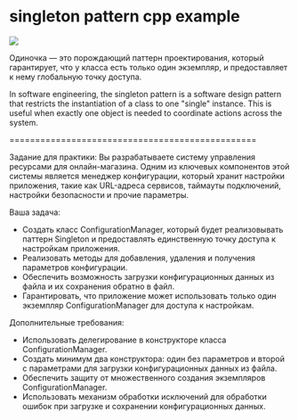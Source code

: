 # singleton pattern cpp example
![](https://refactoring.guru/images/patterns/content/singleton/singleton.png?id=108a0b9b5ea5c4426e0a)

Одиночка — это порождающий паттерн проектирования, который гарантирует, что у класса есть только один экземпляр, и предоставляет к нему глобальную точку доступа.

In software engineering, the singleton pattern is a software design pattern that restricts the instantiation of a class to one "single" instance. This is useful when exactly one object is needed to coordinate actions across the system.

================================================

Задание для практики:
Вы разрабатываете систему управления ресурсами для онлайн-магазина. Одним из ключевых компонентов этой системы является менеджер конфигурации, который хранит настройки приложения, такие как URL-адреса сервисов, таймауты подключений, настройки безопасности и прочие параметры.

Ваша задача:
- Создать класс ConfigurationManager, который будет реализовывать паттерн Singleton и предоставлять единственную точку доступа к настройкам приложения.
- Реализовать методы для добавления, удаления и получения параметров конфигурации.
- Обеспечить возможность загрузки конфигурационных данных из файла и их сохранения обратно в файл.
- Гарантировать, что приложение может использовать только один экземпляр ConfigurationManager для доступа к настройкам.

Дополнительные требования:
- Использовать делегирование в конструкторе класса ConfigurationManager.
- Создать минимум два конструктора: один без параметров и второй с параметрами для загрузки конфигурационных данных из файла.
- Обеспечить защиту от множественного создания экземпляров ConfigurationManager.
- Использовать механизм обработки исключений для обработки ошибок при загрузке и сохранении конфигурационных данных.

